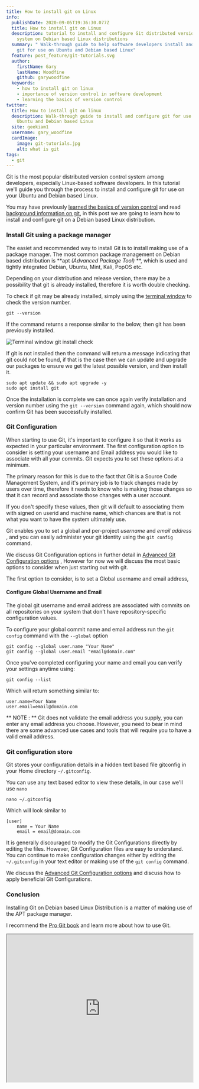 ```yaml
---
title: How to install git on Linux
info:
  publishDate: 2020-09-05T19:36:30.077Z
  title: How to install git on Linux
  description: tutorial to install and configure Git distributed version control
    system on Debian based Linux distributions
  summary: " Walk-through guide to help software developers install and configure
    git for use on Ubuntu and Debian based Linux"
  feature: post_feature/git-tutorials.svg
  author:
    firstName: Gary
    lastName: Woodfine
    github: garywoodfine
  keywords:
    - how to install git on linux
    - importance of version control in software development
    - learning the basics of version control
twitter:
  title: How to install git on linux
  description: Walk-through guide to install and configure git for use on your
    Ubuntu and Debian based Linux
  site: geekiam1
  username: gary_woodfine
  cardImage:
    image: git-tutorials.jpg
    alt: what is git
tags:
  - git
---
```

Git is the most popular distributed version control system among developers, especially Linux-based software developers.
 In this tutorial we'll guide you through the process to install and configure git for use on your Ubuntu and Debian 
based Linux.  

You may have previously 
[learned the basics of version control](https://geekiam.io/learn-the-basics-of-version-control-to-become-a-master/ "Learn The Basics Of Version Control To Become A Master | Geek.I.Am") 
and read [background information on git](https://geekiam.io/what-is-git/ "What is git | Geek.I.Am"), in this post we 
are going to learn how to install and configure git on a Debian based Linux distribution.

### Install Git using a package manager
The easiet and recommended way to install Git is to install making use of a package manager. The most common package 
management on Debian based distribution is **apt *(Advanced Package Tool)* **, which is used and tightly integrated 
Debian, Ubuntu, Mint, Kali, PopOS etc.
 
 Depending on your distribution and release version, there may be a possibility that git is already installed, therefore
  it is worth double checking.
 
 To check if git may be already installed, simply using the 
 [terminal window](https://geekiam.io/what-is-a-terminal-window/ "What is the terminal window | Geek.I.Am") to check 
 the version number.
 ```shell script
git --version
```
If the command returns a response similar to the below, then git has been previously installed.

![Terminal window git install check](/media/images/git/git-version-check.jpg "Terminal window git install check")

If git is not installed then the command will return a message indicating that git could not be found, if that is the 
case then we can update and upgrade our packages to ensure we get the latest possible version, and then install it.

```shell script
sudo apt update && sudo apt upgrade -y
sudo apt install git
```
Once the installation is complete we can once again verify installation and version number using the `git --version` 
command again, which should now confirm Git has been successfully installed.

### Git Configuration
When starting to use Git, it's important to configure it so that it works as expected in your particular environment. 
The first configuration option to consider is setting your username and Email address you would like to associate with 
all your commits. Git expects you to set these options at a minimum. 

The primary reason for this is due to the fact that Git is a Source Code Management System, and it's primary job is to 
track changes made by users over time, therefore it needs to know who is making those changes so that it can record and 
associate those changes with a user account.

If you don't specify these values, then git will default to associating them with signed on userid and machine name, 
which chances are that is not what you want to have the system ultimately use. 

Git enables you to set a global and per-project *username* and *email address* , and you can easily administer your git 
identity using the `git config` command.
 
We discuss Git Configuration options in further detail in [Advanced Git Configuration options](/advanced-git-configuration-options/ "Advanced Git Configuration options") , 
However for now we will discuss the most basic options to consider when just starting out with git.

The first option to consider, is to set a Global username and email address, 

#### Configure Global Username and Email
The global git username and email address are associated with commits on all repositories on your system that don’t 
have repository-specific configuration values.

To configure your global commit name and email address run the `git config` command with the `--global` option

```shell script
git config --global user.name "Your Name"
git config --global user.email "email@domain.com"
```
Once you've completed configuring your name and email you can verify your settings anytime using:

```shell script
git config --list
```

Which will return something similar to:

```shell script
user.name=Your Name
user.email=email@domain.com
```
** NOTE : **  Git does not validate the email address you supply, you can enter any email address you choose. However, 
you need to bear in mind there are some advanced use cases and tools that will require you to have a valid email address.


### Git configuration store
Git stores your configuration details in a hidden text based file gitconfig in your Home directory `~/.gitconfig`.

You can use any text based editor to view these details, in our case we'll use `nano`

```shell script
nano ~/.gitconfig
```
Which will look similar to
```shell script
[user]
    name = Your Name
    email = email@domain.com
```

It is generally discouraged to modify the Git Configurations directly by editing the files. However, Git Configuration files
are easy to understand.  You can continue to make configuration changes either by editing the `~/.gitconfig` in your 
text editor or making use of the `git config` command.

We discuss the [Advanced Git Configuration options](/advanced-git-configuration-options/) and discuss how to 
apply beneficial Git Configurations. 

### Conclusion
Installing Git on Debian based Linux Distribution is a matter of making use of the APT package manager.  

I recommend the [Pro Git book](https://amzn.to/308IsHT "Pro Git 2nd Edition") and learn more about how to use Git.

<iframe id="lbry-iframe" width="100%" height="400" src="https://lbry.tv/$/embed/How-to-install-Git-on-Debian-based-Linux/5747bb89fff677041ee2a612b5ab86add1edda68" allowfullscreen></iframe>
